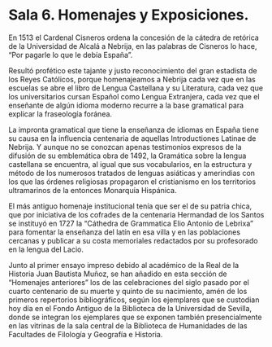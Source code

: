# Sala 6. Homenajes y Exposiciones.

En 1513 el Cardenal Cisneros ordena la concesión de la cátedra de retórica de la Universidad de Alcalá a Nebrija, en las palabras de Cisneros lo hace, “Por pagarle lo que le debía España”.

Resultó profético este tajante y justo reconocimiento del gran estadista de los Reyes Católicos, porque homenajeamos a Nebrija cada vez que en las escuelas se abre el libro de Lengua Castellana y su Literatura, cada vez que los universitarios cursan Español como Lengua Extranjera, cada vez que el enseñante de algún idioma moderno recurre a la base gramatical para explicar la fraseología foránea. 

La impronta gramatical que tiene la enseñanza de idiomas en España tiene su causa en la influencia centenaria de aquellas Introductiones Latinae de Nebrija. Y aunque no se conozcan apenas testimonios expresos de la difusión de su emblemática obra de 1492, la Gramática sobre la lengua castellana se encuentra, al igual que sus vocabularios, en la estructura y método de los numerosos tratados de lenguas asiáticas y amerindias con los que las órdenes religiosas propagaron el cristianismo en los territorios ultramarinos de la entonces Monarquía Hispánica. 

El más antiguo homenaje institucional tenía que ser el de su patria chica, que por iniciativa de los cofrades de la centenaria Hermandad de los Santos se instituyó en 1727 la “Cáthedra de Grammatica Elio Antonio de Lebrixa” para fomentar la enseñanza del latín en esa villa y en las poblaciones cercanas y publicar a su costa memoriales redactados por su profesorado en la lengua del Lacio. 

Junto al primer ensayo impreso debido al académico de la Real de la Historia Juan Bautista Muñoz, se han añadido en esta sección de “Homenajes anteriores” los de las celebraciones del siglo pasado por el cuarto centenario de su muerte y quinto de su nacimiento, amén de los primeros repertorios bibliográficos, según los ejemplares que se custodian hoy día en el Fondo Antiguo de la Biblioteca de la Universidad de Sevilla, donde se integran los ejemplares que se exponen también  presencialmente en las vitrinas de la sala central de la Biblioteca de Humanidades de las Facultades de Filología y Geografía e Historia.